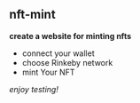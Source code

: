 ## nft-mint
**create a website for minting nfts**

- connect your wallet
- choose Rinkeby network
- mint Your NFT

*enjoy testing!*
